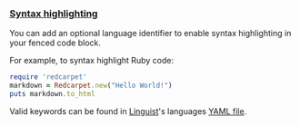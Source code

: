 ### [Syntax highlighting](https://docs.github.com/en/free-pro-team@latest/github/writing-on-github/creating-and-highlighting-code-blocks#syntax-highlighting)

You can add an optional language identifier to enable syntax highlighting in your fenced code block.

For example, to syntax highlight Ruby code:

```ruby
require 'redcarpet'
markdown = Redcarpet.new("Hello World!")
puts markdown.to_html
```

Valid keywords can be found in [Linguist](https://github.com/github/linguist)'s languages [YAML file](https://github.com/github/linguist/blob/master/lib/linguist/languages.yml).
